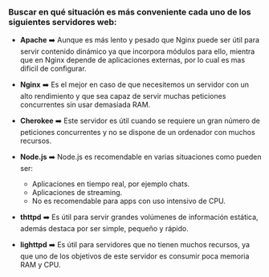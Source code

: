 ### Buscar en qué situación es más conveniente cada uno de los siguientes servidores web:



  - **Apache** :arrow_right:  Aunque es más lento y pesado que Nginx puede ser útil para servir contenido dinámico ya que incorpora módulos para ello, mientra que en Nginx depende de aplicaciones externas, por lo cual es mas dificil de configurar.

  - **Nginx** :arrow_right: Es el mejor en caso de que necesitemos un servidor con un alto rendimiento y que sea capaz de servir muchas peticiones concurrentes sin usar demasiada RAM.

  - **Cherokee** :arrow_right: Este servidor es útil cuando se requiere un gran número de peticiones concurrentes y no se dispone de un ordenador con muchos recursos.


  - **Node.js**  :arrow_right: Node.js es recomendable en varias situaciones como pueden ser:
    - Aplicaciones en tiempo real, por ejemplo chats.
    - Aplicaciones de streaming.
    - No es recomendable para apps con uso intensivo de CPU.


  - **thttpd** :arrow_right: Es útil para servir grandes volúmenes de información estática, además destaca por ser simple, pequeño y rápido.

  - **lighttpd** :arrow_right: Es útil para servidores que no tienen muchos recursos, ya que uno de los objetivos de este servidor es consumir poca memoria RAM y CPU.
